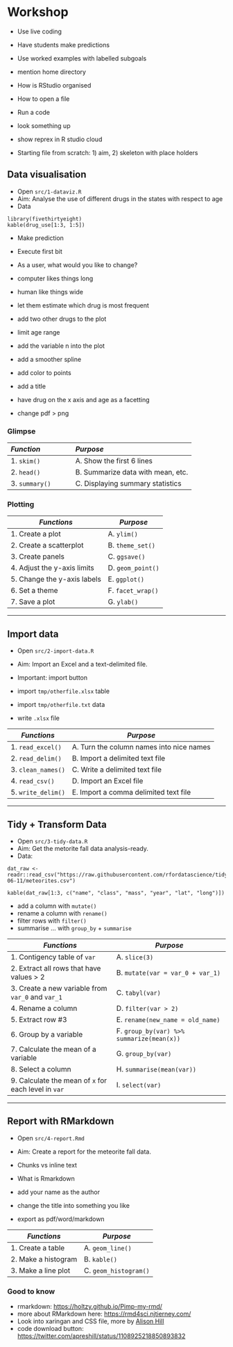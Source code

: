 # Workshop

- Use live coding
- Have students make predictions
- Use worked examples with labelled subgoals
- mention home directory



- How is RStudio organised
- How to open a file
- Run a code
- look something up
- show reprex in R studio cloud
- Starting file from scratch: 1) aim, 2) skeleton with place holders




## Data visualisation

- Open `src/1-dataviz.R`
- Aim: Analyse the use of different drugs in the states with respect to age
- Data

```
library(fivethirtyeight)
kable(drug_use[1:3, 1:5])
```

- Make prediction
- Execute first bit
- As a user, what would you like to change? 

- computer likes things long
- human like things wide
- let them estimate which drug is most frequent


- add two other drugs to the plot
- limit age range
- add the variable n into the plot
- add a smoother spline
- add color to points
- add a title
- have drug on the x axis and age as a facetting
- change pdf > png


### Glimpse

| *Function*      |  `   ` | *Purpose*   |
| :-----        |    :----:   |          :------ |
| 1. `skim()`      |         | A. Show the first 6 lines   |
| 2. `head()`   |          | B. Summarize data with mean, etc.      |
| 3. `summary()`   |          | C. Displaying summary statistics     |


### Plotting

| *Functions*  |  *Purpose* |
|---|---|
| 1. Create a plot   | A. `ylim()` |
| 2. Create a scatterplot |  B. `theme_set()` |
| 3. Create panels | C. `ggsave()` |
| 4. Adjust the y-axis limits |  D.  `geom_point()`  |
| 5. Change the y-axis labels  |  E. `ggplot()` |
| 6. Set a theme  |  F. `facet_wrap()` |
| 7. Save a plot | G.  `ylab()` |



---

## Import data

- Open `src/2-import-data.R`
- Aim: Import an Excel and a text-delimited file.
- Important: import button

- import `tmp/otherfile.xlsx` table
- import `tmp/otherfile.txt` data
- write `.xlsx` file



| *Functions*  |  *Purpose* |
|---|---|
| 1. `read_excel()`   | A. Turn the column names into nice names |
| 2. `read_delim()` | B. Import a delimited text file  |
| 3. `clean_names()` |  C. Write a delimited text file |
| 4. `read_csv()`  |  D.  Import an Excel file |
| 5. `write_delim()`  |  E. Import a comma delimited text file|



---

## Tidy + Transform Data

- Open `src/3-tidy-data.R`
- Aim: Get the metorite fall data analysis-ready. 
- Data: 

```
dat_raw <- readr::read_csv("https://raw.githubusercontent.com/rfordatascience/tidytuesday/master/data/2019/2019-06-11/meteorites.csv")

kable(dat_raw[1:3, c("name", "class", "mass", "year", "lat", "long")])
```


- add a column with `mutate()`
- rename a column with `rename()`
- filter rows with `filter()`
- summarise ... with `group_by` + `summarise`


| *Functions*  |  *Purpose* |
|---|---|
| 1. Contigency table of `var`  | A.  `slice(3)`  |
| 2. Extract all rows that have values > 2 |  B. `mutate(var = var_0 + var_1)` |
| 3. Create a new variable from `var_0` and `var_1`| C.  `tabyl(var)`|
| 4. Rename a column | D. `filter(var > 2)` |
| 5. Extract row #3 | E.  `rename(new_name = old_name)` |
| 6. Group by a variable | F. `group_by(var) %>% summarize(mean(x))`|
| 7. Calculate the mean of a variable | G. `group_by(var)`|
| 8. Select a column | H. `summarise(mean(var))` |
| 9. Calculate the mean of `x` for each level in `var` | I. `select(var)` |



---

## Report with RMarkdown

- Open `src/4-report.Rmd`
- Aim: Create a report for the meteorite fall data.
- Chunks vs inline text
- What is Rmarkdown


- add your name as the author
- change the title into something you like
- export as pdf/word/markdown



| *Functions*  |  *Purpose* |
|---|---|
| 1. Create a table  | A. `geom_line()` |
| 2. Make a histogram |  B. `kable()`|
| 3. Make a line plot | C. `geom_histogram()` |




### Good to know
- rmarkdown: https://holtzy.github.io/Pimp-my-rmd/
- more about RMarkdown here: https://rmd4sci.njtierney.com/
- Look into xaringan and CSS file, more by [Alison Hill](https://arm.rbind.io/slides/xaringan.html)
- code download button: https://twitter.com/apreshill/status/1108925218850893832


